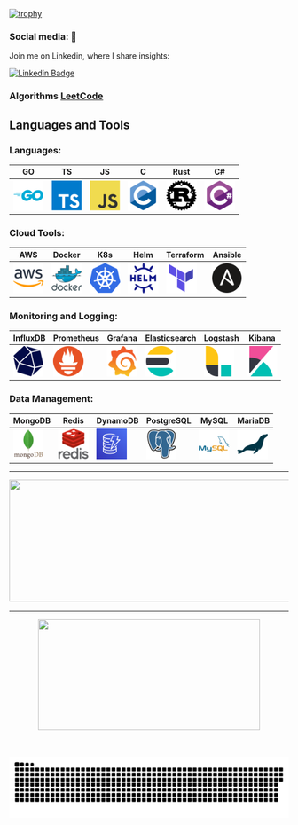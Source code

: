 [![trophy](https://github-profile-trophy.vercel.app/?username=Dominic-Wassef&title=Stars,Commits,Repositories,MultipleLang&theme=onedark)](https://github.com/ryo-ma/github-profile-trophy)


### Social media: 📡
Join me on Linkedin, where I share insights:

[![Linkedin Badge](https://img.shields.io/badge/Linkedin-blue?style=for-the-badge&logo=linkedin&logoColor=white)](https://www.linkedin.com/in/dominic-wassef/)

### Algorithms [LeetCode](https://leetcode.com/DominicWassef/)

## Languages and Tools
<div>

### Languages:
| GO | TS | JS | C | Rust | C# |
|----------|----------|----------|----------|----------|----------|
|  <img src="https://github.com/devicons/devicon/blob/master/icons/go/go-original-wordmark.svg" title="Golang" alt="Golang" width="55" height="55"/>|<img src="https://github.com/devicons/devicon/blob/master/icons/typescript/typescript-original.svg" title="typescript" alt="typescript" width="55" height="55"/>|<img src="https://github.com/devicons/devicon/blob/master/icons/javascript/javascript-original.svg" title="JavaScript" alt="JavaScript" width="55" height="55"/>|<img src="https://github.com/devicons/devicon/blob/master/icons/c/c-original.svg" title="C"  alt="C" width="55" height="55"/>|<img src="https://github.com/devicons/devicon/blob/master/icons/rust/rust-original.svg" title="rustlang" alt="rustlang" width="55" height="55"/>|<img src="https://github.com/devicons/devicon/blob/master/icons/csharp/csharp-original.svg" title="csharp" alt="csharp" width="55" height="55"/>|



### Cloud Tools:

| AWS | Docker | K8s | Helm | Terraform | Ansible |
|----------|----------|----------|----------|----------|----------|
|<img src="https://github.com/devicons/devicon/blob/master/icons/amazonwebservices/amazonwebservices-original-wordmark.svg" title="aws" alt="Aws" width="55" height="55"/>|<img src="https://github.com/devicons/devicon/blob/master/icons/docker/docker-original-wordmark.svg" title="Docker" alt="Docker" width="55" height="55"/>|<img src="https://github.com/devicons/devicon/blob/master/icons/kubernetes/kubernetes-original.svg" title="kubernetes" alt="kubernetes" width="55" height="55"/>|<img src="https://github.com/devicons/devicon/blob/master/icons/helm/helm-original.svg" title="helm" alt="helm" width="55" height="55"/>|<img src="https://github.com/devicons/devicon/blob/master/icons/terraform/terraform-original.svg" title="terraform" alt="terraform" width="55" height="55"/>|<img src="https://github.com/devicons/devicon/blob/master/icons/ansible/ansible-original.svg" title="ansible" alt="Ansible" width="55" height="55"/>|



### Monitoring and Logging:

| InfluxDB | Prometheus | Grafana | Elasticsearch | Logstash | Kibana |
|----------|----------|----------|----------|----------|----------|
|<img src="https://github.com/devicons/devicon/blob/master/icons/influxdb/influxdb-original.svg" title="influx" alt="Influx" width="55" height="55"/>|<img src="https://github.com/devicons/devicon/blob/master/icons/prometheus/prometheus-original.svg" title="Prometheus" alt="Prometheus" width="55" height="55"/>|<img src="https://github.com/devicons/devicon/blob/master/icons/grafana/grafana-original.svg" title="Grafana" alt="Grafana" width="55" height="55"/>|<img src="https://github.com/devicons/devicon/blob/master/icons/elasticsearch/elasticsearch-original.svg" title="Elasticsearch" alt="Elasticsearch" width="55" height="55"/>|<img src="https://github.com/devicons/devicon/blob/master/icons/logstash/logstash-original.svg" title="Logstash" alt="Logstash" width="55" height="55"/>|<img src="https://github.com/devicons/devicon/blob/master/icons/kibana/kibana-original.svg" title="Kibana" alt="Kibana" width="55" height="55"/>|



### Data Management:

| MongoDB | Redis | DynamoDB | PostgreSQL | MySQL | MariaDB |
|----------|----------|----------|----------|----------|----------|
|<img src="https://github.com/devicons/devicon/blob/master/icons/mongodb/mongodb-original-wordmark.svg" title="mongodb" alt="mongodb" width="55" height="55"/>|<img src="https://github.com/devicons/devicon/blob/master/icons/redis/redis-original-wordmark.svg" title="redis" alt="redis" width="55" height="55"/>|<img src="https://github.com/devicons/devicon/blob/master/icons/dynamodb/dynamodb-original.svg" title="dynamodb" alt="dynamodb" width="55" height="55"/>|<img src="https://github.com/devicons/devicon/blob/master/icons/postgresql/postgresql-original.svg" title="pg" alt="pg" width="55" height="55"/>|<img src="https://github.com/devicons/devicon/blob/master/icons/mysql/mysql-original-wordmark.svg" title="MySQL" alt="MySQL" width="55" height="55"/>|<img src="https://github.com/devicons/devicon/blob/master/icons/mariadb/mariadb-original.svg" title="mariadb" alt="Mariadb" width="55" height="55"/>|

</div>

---


<p align="center">
  <img width="800" height="220" src="https://streak-stats.demolab.com?user=Dominic-Wassef&theme=highcontrast&hide_border=true&border_radius=5&card_width=800">
</p>


---


<p align="center">
  <img width="400" height="200" src="https://github-readme-stats.vercel.app/api/top-langs/?username=Dominic-Wassef&layout=compact&exclude_repo=application_ghostly&hide=makefile,c%2B%2B&theme=vision-friendly-dark">
</p>



<div id="header" align="center">
  <img src="https://komarev.com/ghpvc/?username=Dominic-Wassef&style=for-the-badge&color=orange" alt=""/>
</div>

<p align="center">
 <img width="1000" src="assets/github-snake.svg" alt="snake"/>
</p>
